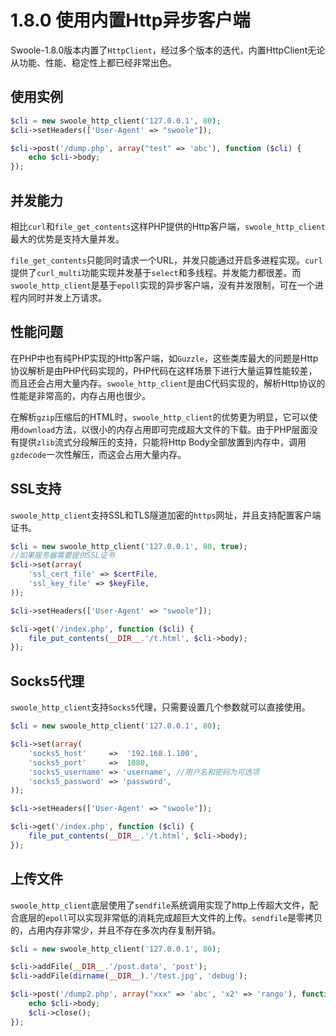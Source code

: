 # 1.8.0 使用内置Http异步客户端

Swoole-1.8.0版本内置了`HttpClient`，经过多个版本的迭代，内置HttpClient无论从功能、性能、稳定性上都已经非常出色。

使用实例
---
```php
$cli = new swoole_http_client('127.0.0.1', 80);
$cli->setHeaders(['User-Agent' => "swoole"]);

$cli->post('/dump.php', array("test" => 'abc'), function ($cli) {
    echo $cli->body;
});
```

并发能力
----
相比`curl`和`file_get_contents`这样PHP提供的Http客户端，`swoole_http_client`最大的优势是支持大量并发。

`file_get_contents`只能同时请求一个URL，并发只能通过开启多进程实现。`curl`提供了`curl_multi`功能实现并发基于`select`和多线程。并发能力都很差。而`swoole_http_client`是基于`epoll`实现的异步客户端，没有并发限制，可在一个进程内同时并发上万请求。

性能问题
----
在PHP中也有纯PHP实现的Http客户端，如`Guzzle`，这些类库最大的问题是Http协议解析是由PHP代码实现的，PHP代码在这样场景下进行大量运算性能较差，而且还会占用大量内存。`swoole_http_client`是由C代码实现的，解析Http协议的性能是非常高的，内存占用也很少。

在解析`gzip`压缩后的HTML时，`swoole_http_client`的优势更为明显，它可以使用`download`方法，以很小的内存占用即可完成超大文件的下载。由于PHP层面没有提供`zlib`流式分段解压的支持，只能将Http Body全部放置到内存中，调用`gzdecode`一次性解压，而这会占用大量内存。

SSL支持
----
`swoole_http_client`支持SSL和TLS隧道加密的`https`网址，并且支持配置客户端证书。

```php
$cli = new swoole_http_client('127.0.0.1', 80, true);
//如果服务器需要提供SSL证书
$cli->set(array(
	'ssl_cert_file' => $certFile,
	'ssl_key_file' => $keyFile,
));

$cli->setHeaders(['User-Agent' => "swoole"]);

$cli->get('/index.php', function ($cli) {
	file_put_contents(__DIR__.'/t.html', $cli->body);
});
```

Socks5代理
----
`swoole_http_client`支持`Socks5`代理，只需要设置几个参数就可以直接使用。

```php
$cli = new swoole_http_client('127.0.0.1', 80);

$cli->set(array(
	'socks5_host'     =>  '192.168.1.100',
    'socks5_port'     =>  1080,
    'socks5_username' => 'username', //用户名和密码为可选项
    'socks5_password' => 'password',
));

$cli->setHeaders(['User-Agent' => "swoole"]);

$cli->get('/index.php', function ($cli) {
	file_put_contents(__DIR__.'/t.html', $cli->body);
});
```

上传文件
---
`swoole_http_client`底层使用了`sendfile`系统调用实现了http上传超大文件，配合底层的`epoll`可以实现非常低的消耗完成超巨大文件的上传。`sendfile`是零拷贝的，占用内存非常少，并且不存在多次内存复制开销。

```php
$cli = new swoole_http_client('127.0.0.1', 80);

$cli->addFile(__DIR__.'/post.data', 'post');
$cli->addFile(dirname(__DIR__).'/test.jpg', 'debug');

$cli->post('/dump2.php', array("xxx" => 'abc', 'x2' => 'rango'), function ($cli) {
    echo $cli->body;
    $cli->close();
});
```
